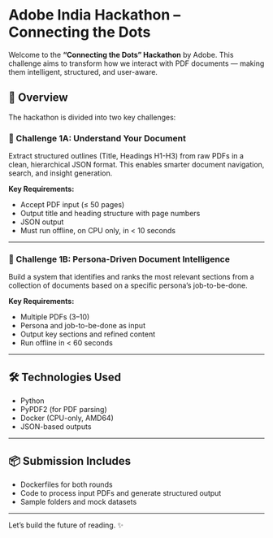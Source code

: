 # Adobe India Hackathon – Connecting the Dots

Welcome to the **“Connecting the Dots” Hackathon** by Adobe. This challenge aims to transform how we interact with PDF documents — making them intelligent, structured, and user-aware.

## 🧠 Overview

The hackathon is divided into two key challenges:

### 🔹 Challenge 1A: Understand Your Document
Extract structured outlines (Title, Headings H1-H3) from raw PDFs in a clean, hierarchical JSON format. This enables smarter document navigation, search, and insight generation.

**Key Requirements:**
- Accept PDF input (≤ 50 pages)
- Output title and heading structure with page numbers
- JSON output
- Must run offline, on CPU only, in < 10 seconds

---

### 🔹 Challenge 1B: Persona-Driven Document Intelligence
Build a system that identifies and ranks the most relevant sections from a collection of documents based on a specific persona’s job-to-be-done.

**Key Requirements:**
- Multiple PDFs (3–10)
- Persona and job-to-be-done as input
- Output key sections and refined content
- Run offline in < 60 seconds

---

## 🛠 Technologies Used
- Python
- PyPDF2 (for PDF parsing)
- Docker (CPU-only, AMD64)
- JSON-based outputs

---

## 📦 Submission Includes
- Dockerfiles for both rounds
- Code to process input PDFs and generate structured output
- Sample folders and mock datasets

---

Let’s build the future of reading. ✨
